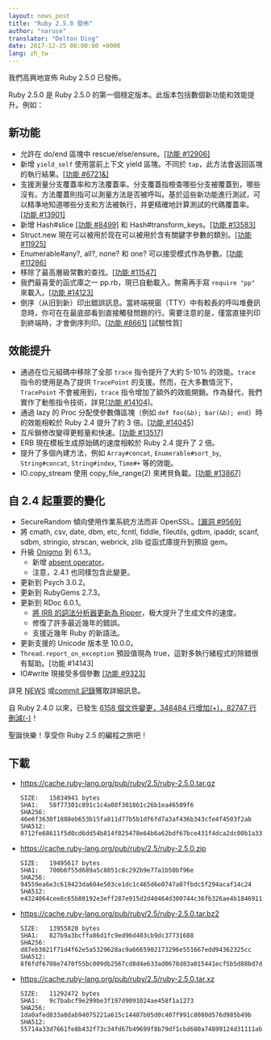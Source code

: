 ```yaml
---
layout: news_post
title: "Ruby 2.5.0 發佈"
author: "naruse"
translator: "Delton Ding"
date: 2017-12-25 00:00:00 +0000
lang: zh_tw
---
```


我們高興地宣佈 Ruby 2.5.0 已發佈。

Ruby 2.5.0 是 Ruby 2.5.0 的第一個穩定版本。此版本包括數個新功能和效能提升。例如：

## 新功能

- 允許在 do/end 區塊中 rescue/else/ensure。[[功能 #12906]](https://bugs.ruby-lang.org/issues/12906)
- 新增 `yield_self` 使用當前上下文 yield 區塊。不同於 `tap`，此方法會返回區塊的執行結果。[[功能 #6721&]](https://bugs.ruby-lang.org/issues/6721)
- 支援測量分支覆蓋率和方法覆蓋率。分支覆蓋指檢查哪些分支被覆蓋到，哪些沒有。方法覆蓋則指可以測量方法是否被呼叫。基於這些新功能進行測試，可以精準地知道哪些分支和方法被執行，并更精確地計算測試的代碼覆蓋率。[[功能 #13901]](https://bugs.ruby-lang.org/issues/13901)
- 新增 Hash#slice [[功能 #8499]](https://bugs.ruby-lang.org/issues/8499) 和 Hash#transform_keys。[[功能 #13583]](https://bugs.ruby-lang.org/issues/13583)
- Struct.new 現在可以被用於现在可以被用於含有關鍵字參數的類別。[[功能 #11925]](https://bugs.ruby-lang.org/issues/11925)
- Enumerable#any?, all?, none? 和 one? 可以接受模式作為參數。[[功能 #11286]](https://bugs.ruby-lang.org/issues/11286)
- 移除了最高層級常數的查找。[[功能 #11547]](https://bugs.ruby-lang.org/issues/11547)
- 我們最喜愛的函式庫之一 pp.rb，現已自動載入。無需再手寫 `require "pp"` 來載入。[[功能 #14123]](https://bugs.ruby-lang.org/issues/14123)
- 倒序（从旧到新）印出錯誤訊息。當終端視窗（TTY）中有較長的呼叫堆疊訊息時，你可在在最底部看到直接觸發問題的行。需要注意的是，僅當直接列印到終端時，才會倒序列印。[[功能 #8661]](https://bugs.ruby-lang.org/issues/8661) [試驗性質]

## 效能提升

- 通過在位元組碼中移除了全部 `trace` 指令提升了大約 5-10% 的效能。`trace` 指令的使用是為了提供 `TracePoint` 的支援。然而，在大多數情況下，`TracePoint` 不會被用到，`trace` 指令增加了額外的效能開銷。作為替代，我們實作了動態指令技術，詳見[[功能 #14104]](https://bugs.ruby-lang.org/issues/14104)。
- 通過 lazy 的 Proc 分配使參數傳區塊（例如 `def foo(&b); bar(&b); end`）時的效能相較於 Ruby 2.4 提升了約 3 倍。[[功能 #14045]](https://bugs.ruby-lang.org/issues/14045)
- 互斥鎖修改變得更輕量和快速。[[功能 #13517]](https://bugs.ruby-lang.org/issues/13517)
- ERB 現在模板生成原始碼的速度相較於 Ruby 2.4 提升了 2 倍。
- 提升了多個內建方法，例如 `Array#concat`, `Enumerable#sort_by`, `String#concat`, `String#index`, `Time#+` 等的效能。
- IO.copy\_stream 使用 copy\_file\_range(2) 來拷貝負載。[[功能 #13867]](https://bugs.ruby-lang.org/issues/13867)

## 自 2.4 起重要的變化

- SecureRandom 傾向使用作業系統方法而非 OpenSSL。[[漏洞 #9569]]((https://bugs.ruby-lang.org/issues/9569))
- 將 cmath, csv, date, dbm, etc, fcntl, fiddle, fileutils, gdbm, ipaddr, scanf, sdbm, stringio, strscan, webrick, zlib 從函式庫提升到預設 gem。
- 升級 [Onigmo](https://github.com/k-takata/Onigmo/) 到 6.1.3。
  - 新增 [absent operator](https://github.com/k-takata/Onigmo/issues/87)。
  - 注意，2.4.1 也同樣包含此變更。
- 更新到 Psych 3.0.2。
- 更新到 RubyGems 2.7.3。
- 更新到 RDoc 6.0.1。
  - [將 IRB 的詞法分析器更新為 Ripper](https://github.com/ruby/rdoc/pull/512)，极大提升了生成文件的速度。
  - 修復了許多最近幾年的錯誤。
  - 支援近幾年 Ruby 的新語法。
- 更新支援的 Unicode 版本至 10.0.0。
- `Thread.report_on_exception` 預設值現為 true，這對多執行緒程式的除錯很有幫助。[功能 #14143]
- IO#write 現接受多個參數 [[功能 #9323]](https://bugs.ruby-lang.org/issues/9323)

詳見 [NEWS](https://github.com/ruby/ruby/blob/v2_5_0/NEWS) 或[commit 記錄](https://github.com/ruby/ruby/compare/v2_4_0...v2_5_0)獲取詳細訊息。

自 Ruby 2.4.0 以來，已發生 [6158 個文件變更，348484 行增加(+)，82747 行刪減(-)](https://github.com/ruby/ruby/compare/v2_4_0...v2_5_0)！

聖誕快樂！享受你 Ruby 2.5 的編程之旅吧！

## 下載

* <https://cache.ruby-lang.org/pub/ruby/2.5/ruby-2.5.0.tar.gz>

      SIZE:   15834941 bytes
      SHA1:   58f77301c891c1c4a08f301861c26b1ea46509f6
      SHA256: 46e6f3630f1888eb653b15fa811d77b5b1df6fd7a3af436b343cfe4f4503f2ab
      SHA512: 0712fe68611f5d0cd6dd54b814f825478e64b6a62bdf67bce431f4dca2dc00b1a33f77bebfbcd0a151118a1152554ab457decde435b424aa1f004bc0aa40580d

* <https://cache.ruby-lang.org/pub/ruby/2.5/ruby-2.5.0.zip>

      SIZE:   19495617 bytes
      SHA1:   700b6f55d689a5c8051c8c292b9e77a1b50bf96e
      SHA256: 94559ea6e3c619423da604e503ce1dc1c465d6e0747a07fbdc5f294acaf14c24
      SHA512: e4324064cee8c65b80192e3eff287e915d2d40464d300744c36fb326ae4b1846911400a99d4332192d8a217009d3a5209b43eb5e8bc0b739035bef89cc493e84

* <https://cache.ruby-lang.org/pub/ruby/2.5/ruby-2.5.0.tar.bz2>

      SIZE:   13955820 bytes
      SHA1:   827b9a3bcffa86d1fc9ed96d403cb9dc37731688
      SHA256: d87eb3021f71d4f62e5a5329628ac9a6665902173296e551667edd94362325cc
      SHA512: 8f6fdf6708e7470f55bc009db2567cd8d4e633ad0678d83a015441ecf5b5d88bd7da8fb8533a42157ff83b74d00b6dc617d39bbb17fc2c6c12287a1d8eaa0f2c

* <https://cache.ruby-lang.org/pub/ruby/2.5/ruby-2.5.0.tar.xz>

      SIZE:   11292472 bytes
      SHA1:   9c7babcf9e299be3f197d9091024ae458f1a1273
      SHA256: 1da0afed833a0dab94075221a615c14487b05d0c407f991c8080d576d985b49b
      SHA512: 55714a33d7661fe8b432f73c34fd67b49699f8b79df1cbd680a74899124d31111ab0f444677672aac1ba725820182940d485efb2db0bf2bc96737c5d40c54578
